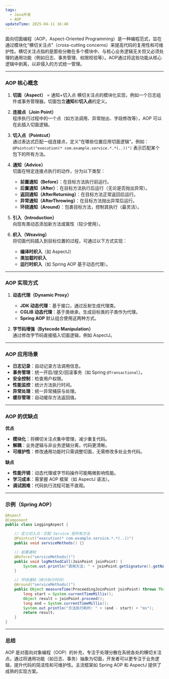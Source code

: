 ```yaml
---
tags:
  - Java开发
  - AOP
updateTime: 2025-04-11 16:48
---
```

面向切面编程（AOP，Aspect-Oriented Programming）是一种编程范式，旨在通过模块化“横切关注点”（cross-cutting concerns）来提高代码的复用性和可维护性。横切关注点指的是那些分散在多个模块中、与核心业务逻辑无关但又必须处理的通用功能（例如日志、事务管理、权限校验等）。AOP通过将这些功能从核心逻辑中剥离，以非侵入的方式统一管理。

---

### **AOP 核心概念**
1. **切面（Aspect）**  = 通知+切入点
   横切关注点的模块化实现，例如一个日志组件或事务管理器。切面包含**通知**和**切入点**的定义。

2. **连接点（Join Point）**  
   程序执行过程中的一个点（如方法调用、异常抛出、字段修改等），AOP 可以在此插入切面逻辑。

3. **切入点（Pointcut）**  
   通过表达式匹配一组连接点，定义“在哪些位置应用切面逻辑”。例如：`@Pointcut("execution(* com.example.service.*.*(..))")` 表示匹配某个包下的所有方法。

4. **通知（Advice）**  
   切面在特定连接点执行的动作，分为以下类型：  
   - **前置通知（Before）**：在目标方法执行前运行。  
   - **后置通知（After）**：在目标方法执行后运行（无论是否抛出异常）。  
   - **返回通知（AfterReturning）**：在目标方法正常返回后运行。  
   - **异常通知（AfterThrowing）**：在目标方法抛出异常后运行。  
   - **环绕通知（Around）**：包裹目标方法，控制其执行（最灵活）。

5. **引入（Introduction）**  
   向现有类动态添加新方法或属性（较少使用）。

6. **织入（Weaving）**  
   将切面代码插入到目标位置的过程，可通过以下方式实现：  
   - **编译时织入**（如 AspectJ）  
   - **类加载时织入**  
   - **运行时织入**（如 Spring AOP 基于动态代理）。

---

### **AOP 实现方式**
1. **动态代理（Dynamic Proxy）**  
   - **JDK 动态代理**：基于接口，通过反射生成代理类。  
   - **CGLIB 动态代理**：基于类继承，生成目标类的子类作为代理。  
   - **Spring AOP** 默认组合使用这两种方式。

2. **字节码增强（Bytecode Manipulation）**  
   通过修改字节码直接插入切面逻辑，例如 AspectJ。

---

### **AOP 应用场景**
- **日志记录**：自动记录方法调用信息。  
- **事务管理**：统一开启/提交/回滚事务（如 Spring `@Transactional`）。  
- **安全控制**：检查用户权限。  
- **性能监控**：统计方法执行时间。  
- **异常处理**：统一异常捕获与处理。  
- **缓存管理**：自动缓存方法返回值。

---

### **AOP 的优缺点**
**优点**  
- **模块化**：将横切关注点集中管理，减少重复代码。  
- **解耦**：业务逻辑与非业务逻辑分离，代码更清晰。  
- **可维护性**：修改通用功能时只需调整切面，无需修改多处业务代码。

**缺点**  
- **性能开销**：动态代理或字节码操作可能略微影响性能。  
- **学习成本**：需掌握 AOP 框架（如 AspectJ 语法）。  
- **调试困难**：代码执行流程可能不直观。

---

### **示例（Spring AOP）**
```java
@Aspect
@Component
public class LoggingAspect {

    // 定义切入点：匹配 Service 层所有方法
    @Pointcut("execution(* com.example.service.*.*(..))")
    public void serviceMethods() {}

    // 前置通知
    @Before("serviceMethods()")
    public void logMethodCall(JoinPoint joinPoint) {
        System.out.println("调用方法: " + joinPoint.getSignature().getName());
    }

    // 环绕通知（统计执行时间）
    @Around("serviceMethods()")
    public Object measureTime(ProceedingJoinPoint joinPoint) throws Throwable {
        long start = System.currentTimeMillis();
        Object result = joinPoint.proceed();
        long end = System.currentTimeMillis();
        System.out.println("方法执行耗时: " + (end - start) + "ms");
        return result;
    }
}
```

---

### **总结**
AOP 是对面向对象编程（OOP）的补充，专注于处理分散在系统各处的横切关注点。通过将通用功能（如日志、事务）抽象为切面，开发者可以更专注于业务逻辑，提升代码的简洁性和可维护性。主流框架如 Spring AOP 和 AspectJ 提供了成熟的实现方案。